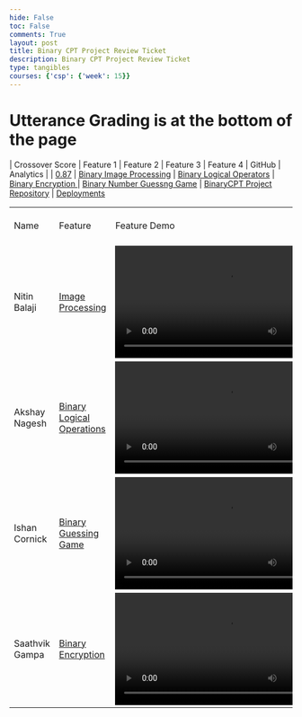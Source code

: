 ```yaml
---
hide: False
toc: False
comments: True
layout: post
title: Binary CPT Project Review Ticket
description: Binary CPT Project Review Ticket
type: tangibles
courses: {'csp': {'week': 15}}
---
```

# Utterance Grading is at the bottom of the page

| Crossover Score | Feature 1 | Feature 2 | Feature 3 | Feature 4 | GitHub | Analytics |
| [0.87](https://github.com/nitinsandiego/binarycptproject/issues/1#issuecomment-1851253390) | [Binary Image Processing](https://nitinsandiego.github.io/binarycptproject//2023/11/26/Binary-Image-Processing.html) | [Binary Logical Operators](https://nitinsandiego.github.io/binarycptproject//2023/11/28/Binary-Logical-Operations.html) | [Binary Encryption ](https://nitinsandiego.github.io/binarycptproject//2023/11/26/Binary-Encryption.html) | [Binary Number Guessng Game](https://nitinsandiego.github.io/binarycptproject//2023/11/30/Binary-Guessing-Game.html) | [BinaryCPT Project Repository](https://github.com/nitinsandiego/binarycptproject) | [Deployments](https://github.com/nitinsandiego/binarycptproject/deployments)

<table>
    <tbody>
        <tr>
            <td>Name</td>
            <td>Feature</td>
            <td>Feature Demo</td>
            <td>Analytics</td>
            <td>Individual Review Score</td>
        </tr>
        <tr>
            <td>Nitin Balaji</td>
            <td><a href="https://nitinsandiego.github.io/binarycptproject//2023/11/26/Binary-Image-Processing.html">Image Processing</a></td>
            <td><video  height="200" controls>
            <source src="/student/videos/BinaryImageProcessing.mp4" type="video/mp4">
            Your browser does not support the video tag.
            </video></td>
            <td><a href="https://github.com/nitinsandiego">Profile</a>,<a href="https://github.com/nitinsandiego/binarycptproject/commits/main/?author=nitinsandiego">Workflow</a></td>
            <td><a href="https://github.com/nitinsandiego/binarycptproject/issues/4#issuecomment-1852624579">Score: 0.87</a></td>
        </tr>
        <tr>
          <td>Akshay Nagesh</td>
            <td><a href="https://nitinsandiego.github.io/binarycptproject//2023/11/28/Binary-Logical-Operations.html">Binary Logical Operations</a></td>
            <td><video  height="200" controls><source src="/student/videos/Binary_Logical_Operators.mp4" type="video/mp4">
            Your browser does not support the video tag.
            </video></td>
            <td><a href="https://github.com/AkshayNagesh">Profile</a>,<a href="https://github.com/nitinsandiego/binarycptproject/commits/main/?author=AkshayNagesh">Workflow</a></td>
            <td><a href="https://github.com/nitinsandiego/binarycptproject/issues/3#issuecomment-1852623916">Score: 0.87</a></td>
        </tr>
        <tr>
          <td>Ishan Cornick</td>
            <td><a href="https://nitinsandiego.github.io/binarycptproject//2023/11/30/Binary-Guessing-Game.html">Binary Guessing Game</a></td>
            <td><video  height="200" controls>
            <source src="/student/videos/BinaryNumberGuessingGame.mp4" type="video/mp4">
            Your browser does not support the video tag.
            </video></td>
            <td><a href="https://github.com/IshanCornick">Profile</a></td>
            <td><a href="https://github.com/nitinsandiego/binarycptproject/issues/2#issuecomment-1852623575">Score: 0.79</a></td>
        </tr>
        <tr>
          <td>Saathvik Gampa</td>
            <td><a href="https://nitinsandiego.github.io/binarycptproject//2023/11/26/Binary-Encryption.html">Binary Encryption</a></td>
            <td><video  height="200" controls>
            <source src="/student/videos/BinaryNumberGuessingGame.mp4" type="video/mp4">
            Your browser does not support the video tag.
            </video></td>
            <td><a href="https://github.com/SGTech08">Profile</a></td>
            <td><a href="https://github.com/nitinsandiego/binarycptproject/issues/5#issuecomment-1852725276">Score: 0.81</a></td>
        </tr>
    </tbody>
</table>
<script src="https://utteranc.es/client.js"
        repo="[binarycptproject]"
        issue-term="pathname"
        theme="github-light"
        crossorigin="anonymous"
        async>
</script>